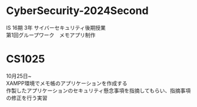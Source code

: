 # CyberSecurity-2024Second
IS 16期 3年 サイバーセキュリティ後期授業  
第1回グループワーク　メモアプリ制作

# CS1025
10月25日~  
XAMPP環境でメモ帳のアプリケーションを作成する  
作製したアプリケーションのセキュリティ懸念事項を指摘してもらい、指摘事項の修正を行う実習  
